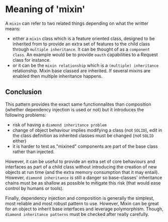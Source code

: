 # Meaning of 'mixin'

A `mixin` can refer to two related things depending on what the writter means:
- either a `mixin` class which is a feature oriented class, designed to be inherited
from to provide an extra set of features to the child class through `multiple inheritance`.
It can be thought of as a `component class`. An example would be to provide `oauth` capabilities
to a Request class for instance.
- or it can be the `mixin relationship` which is a `(multiple) inheritance` relationship. Mixin
base classed are inherited. If several mixins are enabled then multiple inheritance happens.


## Conclusion
This pattern provides the exact same functionnalites than composition (whether dependency injection
is used or not) but it introduces the following problems:
- risk of having a `diamond inheritance problem`
- change of object behaviour implies modifying a class (not `SOLID`), edit in the class definition
as inherited classes must be changed (not `SOLID` either)
- it is harder to test as "mixined" components are part of the base class rather than injected.

However, it can be useful to provide an extra set of core behaviours and interfaces as part of a child
class without introducing the creation of new objects at run time (and the extra memory consumption that
it may entail). However, `diamond inheritance` is still a danger so base-classes' inheritance chains must
be as shallow as possible to mitigate this risk (that would ease control by humans or tools).

Finally, dependency injection and composition is generally the simplest, most reliable  and most robust 
pattern to use. However, Mixin can be great for an object to inherit base interfaces and leverage polymorphism.
Though, `diamond inheritance patterns` must be checked after really carefully.
